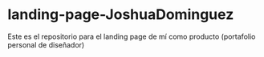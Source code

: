 # landing-page-JoshuaDominguez
Este es el repositorio para el landing page de mí como producto (portafolio personal de diseñador)
